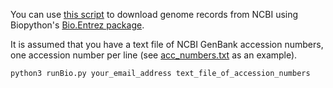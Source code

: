 You can use [this script](./runBio.py) to download genome records from NCBI using Biopython's [Bio.Entrez package](https://biopython.org/docs/1.75/api/Bio.Entrez.html).

It is assumed that you have a text file of NCBI GenBank accession numbers, one accession number per line (see [acc_numbers.txt](./acc_numbers.txt) as an example).

```
python3 runBio.py your_email_address text_file_of_accession_numbers
```
